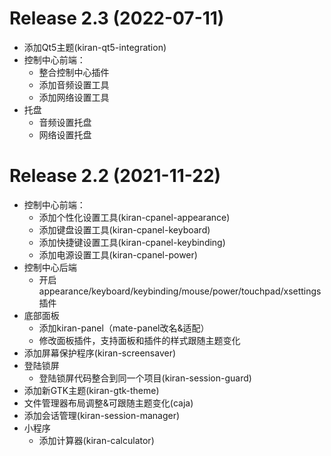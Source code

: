 # Release 2.3 (2022-07-11)
- 添加Qt5主题(kiran-qt5-integration)
- 控制中心前端：
  - 整合控制中心插件
  - 添加音频设置工具
  - 添加网络设置工具
- 托盘
  - 音频设置托盘
  - 网络设置托盘
# Release 2.2 (2021-11-22)

- 控制中心前端：
  - 添加个性化设置工具(kiran-cpanel-appearance)
  - 添加键盘设置工具(kiran-cpanel-keyboard)
  - 添加快捷键设置工具(kiran-cpanel-keybinding)
  - 添加电源设置工具(kiran-cpanel-power)
- 控制中心后端
  - 开启appearance/keyboard/keybinding/mouse/power/touchpad/xsettings插件
- 底部面板
  - 添加kiran-panel（mate-panel改名&适配） 
  - 修改面板插件，支持面板和插件的样式跟随主题变化
- 添加屏幕保护程序(kiran-screensaver)
- 登陆锁屏
  - 登陆锁屏代码整合到同一个项目(kiran-session-guard)
- 添加新GTK主题(kiran-gtk-theme)
- 文件管理器布局调整&可跟随主题变化(caja)
- 添加会话管理(kiran-session-manager)
- 小程序
  - 添加计算器(kiran-calculator)
